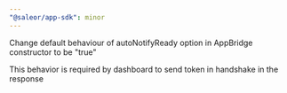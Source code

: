 ```yaml
---
"@saleor/app-sdk": minor
---
```


Change default behaviour of autoNotifyReady option in AppBridge constructor to be "true"

This behavior is required by dashboard to send token in handshake in the response

